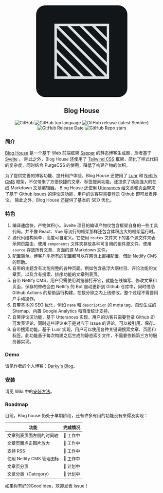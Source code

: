 <p align="center">
  <img width="300" src="https://github.com/blog-house/blog-house/raw/master/logo.png" alt="Blog house logo">
</p>
<h2 align="center">Blog House</h2>
<p align="center">
  <img alt="GitHub" src="https://img.shields.io/github/license/blog-house/blog-house">
  <img alt="GitHub top language" src="https://img.shields.io/github/languages/top/blog-house/blog-house">
  <img alt="GitHub release (latest SemVer)" src="https://img.shields.io/github/v/release/blog-house/blog-house">
  <img alt="GitHub Release Date" src="https://img.shields.io/github/release-date/blog-house/blog-house">
  <img alt="GitHub Repo stars" src="https://img.shields.io/github/stars/blog-house/blog-house?style=social">
</p>

### 简介

[Blog House](https://github.com/blog-house/blog-house) 是一个基于 Web 前端框架 [Sapper](https://sapper.svelte.dev/) 的静态博客生成器，后者基于 [Svelte](https://svelte.dev/) 。
除此之外，Blog House 还使用了 [Tailwind CSS](https://tailwindcss.com/) 框架，简化了样式代码的复杂度，同时结合 PurgeCSS 的使用，降低了构建产物的体积。

为了提供完善的博客功能、提升用户体验，Blog House 还使用了 [Lunr](https://lunrjs.com/) 和 [Netlify CMS](https://www.netlifycms.org/) 框架，不仅带来了方便快捷的文章、标签搜索功能，还提供了功能强大的在线 Markdown 文章编辑器。
Blog House 还使用 [Utterances](https://utteranc.es/) 给文章和页面带来了基于 Github Issues 的评论区功能，用户的访客只需要登录 Github 即可发表评论。
除此之外，Blog House 还提供了基本的 SEO 优化。

### 特色

1. 编译速度快，产物体积小。Svelte 项目的编译产物仅包含框架自身的一些工具代码，并不像 React、Vue 等流行的框架那样还包含体积庞大的框架运行时。
2. 源代码结构简单，高度可自定义。它使用 `routes` 文件夹下的各个源文件来表示网页路由、使用 `components` 文件夹存放各种可复用的组件源文件、使用 `source` 存放所有文章、页面的源 Markdown 文件。
3. 配置简单。博客几乎所有的配置都可以在网页上直接配置，借助 Netlify CMS 的帮助。
4. 自带的主题含有功能完整的各种页面。例如包含悬浮大纲栏目、评论功能的文章页，以及含有搜索、排序功能的文章列表页。
5. 自带 Netlify CMS，用户只需使用浏览器打开它，就能在线编写、修改文章和页面，保存的修改会由 Netlify 的 Bot 自动更新到 Github 仓库中，同时借助 Github Actions 的帮助运行构建，在数分钟之内上线修改。整个过程不需要用户手动操作。
6. 自带基本的 SEO 优化，例如 `name` 和 `description` 的 meta tag、自动生成的 Sitemap、内置 Google Analytics 和百度统计支持。
7. 自带评论区功能，基于 Utterances 实现，用户的访客只需要登录 Github 即可发表评论，同时这些评论由于是对应于 Issue 的评论，可以被引用、保存。
8. 自带搜索功能，基于 Lunr 实现，用户可以使用各种关键词搜索文章、页面和标签。此功能基于每次构建之后生成的静态索引文件，不需要依赖第三方的服务器实现。

### Demo

请见作者的个人博客：[Darky's Blog](https://darkyzhou.net)。

### 安装

请见 Wiki 中的[安装方法](https://github.com/blog-house/blog-house/wiki/%E5%AE%89%E8%A3%85%E6%96%B9%E6%B3%95)。

### Roadmap

目前，Blog house 仍处于早期阶段，还有许多有用的功能没有来得及实现：

| 功能                      | 完成情况 |
| ------------------------- | -------- |
| 文章列表页面左侧的时间轴  | 🚧 工作中 |
| 文章页面点击图片放大      | 🚧 工作中 |
| 支持 RSS                  | 🚧 工作中 |
| 使用 Netlify CMS 管理图标 | 🚧 工作中 |
| 文章页分页                | 📅 计划中 |
| 文章分类（Category）      | 📅 计划中 |

如果你有好的Good idea，欢迎发表 Issue！

